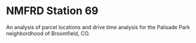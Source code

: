 # NMFRD Station 69

An analysis of parcel locations and drive time analysis for the Palisade Park neighbordhood of Broomfield, CO.
